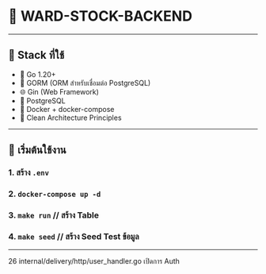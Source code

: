# 🧼  WARD-STOCK-BACKEND

---

## 🔧 Stack ที่ใช้

- 🐹 Go 1.20+
- 🧱 GORM (ORM สำหรับเชื่อมต่อ PostgreSQL)
- 🌐 Gin (Web Framework)
- 🐘 PostgreSQL
- 🐳 Docker + docker-compose
- 📁 Clean Architecture Principles

---

## 🚀 เริ่มต้นใช้งาน
### 1. สร้าง `.env`
### 2. `docker-compose up -d`
### 3. `make run` // สร้าง Table
### 4. `make seed` // สร้าง Seed Test ข้อมูล

---


26 internal/delivery/http/user_handler.go เปิดการ Auth

